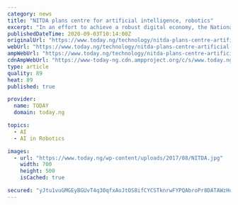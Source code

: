 ```yaml
---
category: news
title: "NITDA plans centre for artificial intelligence, robotics"
excerpt: "In an effort to achieve a robust digital economy, the National Information Technology Development Agency, (NITDA) is set to establish a Centre for Artificial Intelligence and Robotics in Nigeria (CFAIR)."
publishedDateTime: 2020-09-03T10:14:00Z
originalUrl: "https://www.today.ng/technology/nitda-plans-centre-artificial-intelligence-robotics-316206"
webUrl: "https://www.today.ng/technology/nitda-plans-centre-artificial-intelligence-robotics-316206"
ampWebUrl: "https://www.today.ng/technology/nitda-plans-centre-artificial-intelligence-robotics-316206/amp"
cdnAmpWebUrl: "https://www-today-ng.cdn.ampproject.org/c/s/www.today.ng/technology/nitda-plans-centre-artificial-intelligence-robotics-316206/amp"
type: article
quality: 89
heat: 89
published: true

provider:
  name: TODAY
  domain: today.ng

topics:
  - AI
  - AI in Robotics

images:
  - url: "https://www.today.ng/wp-content/uploads/2017/08/NITDA.jpg"
    width: 700
    height: 500
    isCached: true

secured: "yJtu1vuGMGEyBGUvT4q30qfxAoJtOS8ifCYCSTknrwFYPQAbroPr8DATAWzHoU8EWzxCwoJkicrBYAyX0fBZa0Aekwm5fDPLW0Ih/rbzIRIkJgVCWbPK+pN3fpUSjzNI4WvWVCBCUglEqxlqj9QhCBVC8Z+/kmI/LdHPeV+hunB57BthivkuXq3l+5IGFTos9dJYB9pwM5DKuXH+3nS8Dt53Mh8C4XT25r4t7/xJlNQKekt6ZmY4txKl0BGH8Ds6719w60HLb8eh84XaGSMwWtl0ibmq2Ym+DVMSNf49V4Y8HQGNqZxGVnYSuw8YEs9ri8HxQf++BUGkahaYDWo+g3fXA4SKKYah0nsvUsMIpwg=;dXT2G0+HZBhv5bIElubWMw=="
---
```


